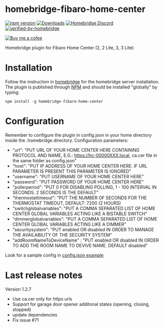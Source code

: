 # homebridge-fibaro-home-center
[![npm version](https://badge.fury.io/js/homebridge-fibaro-home-center.svg)](https://badge.fury.io/js/homebridge-fibaro-home-center)
[![Downloads](https://img.shields.io/npm/dt/homebridge-fibaro-home-center)](https://www.npmjs.com/package/homebridge-fibaro-home-center)
[![Homebridge Discord](https://img.shields.io/discord/432663330281226270?color=728ED5&logo=discord&label=discord)](https://discord.gg/38Dpux)
[![verified-by-homebridge](https://badgen.net/badge/homebridge/verified/purple)](https://github.com/homebridge/homebridge/wiki/Verified-Plugins)

[![Buy me a cofee](https://cdn.buymeacoffee.com/buttons/default-orange.png)](https://www.buymeacoffee.com/ilcato)

Homebridge plugin for Fibaro Home Center (2, 2 Lite, 3, 3 Lite)

# Installation
Follow the instruction in [homebridge](https://www.npmjs.com/package/homebridge) for the homebridge server installation.
The plugin is published through [NPM](https://www.npmjs.com/package/homebridge-fibaro-home-center) and should be installed "globally" by typing:

    npm install -g homebridge-fibaro-home-center
    
# Configuration
Remember to configure the plugin in config.json in your home directory inside the .homebridge directory. Configuration parameters:
+ "url": "PUT URL OF YOUR HOME CENTER HERE CONTAINING PROTOCOL AND NAME, E.G.: https://hc-00000XXX.local, ca.cer file in the same folder as config.json"
+ "host": "PUT IP ADDRESS OF YOUR HOME CENTER HERE. IF URL PARAMETER IS PRESENT THIS PARAMETER IS IGNORED"
+ "username": "PUT USERNAME OF YOUR HOME CENTER HERE"
+ "password": "PUT PASSWORD OF YOUR HOME CENTER HERE"
+ "pollerperiod": "PUT 0 FOR DISABLING POLLING, 1 - 100 INTERVAL IN SECONDS. 2 SECONDS IS THE DEFAULT"
+ "thermostattimeout": "PUT THE NUMBER OF SECONDS FOR THE THERMOSTAT TIMEOUT, DEFAULT: 7200 (2 HOURS)
+ "switchglobalvariables": "PUT A COMMA SEPARATED LIST OF HOME CENTER GLOBAL VARIABLES ACTING LIKE A BISTABLE SWITCH"
+ "dimmerglobalvariables": "PUT A COMMA SEPARATED LIST OF HOME CENTER GLOBAL VARIABLES ACTING LIKE A DIMMER"
+ "securitysystem": "PUT enabled OR disabled IN ORDER TO MANAGE THE AVAILABILITY OF THE SECURITY SYSTEM"
+ "addRoomNameToDeviceName" : "PUT enabled OR disabled IN ORDER TO ADD THE ROOM NAME TO DEVIVE NAME. DEFAULT disabled"

Look for a sample config in [config.json example](https://github.com/ilcato/homebridge-Fibaro-home-center/blob/master/config.json)


# Last release notes
Version 1.2.7
+ Use ca.cer only for https urls
+ Support for garage door opener additonal states (opening, closing, stopped)
+ update dependencies
+ Fix issue #71